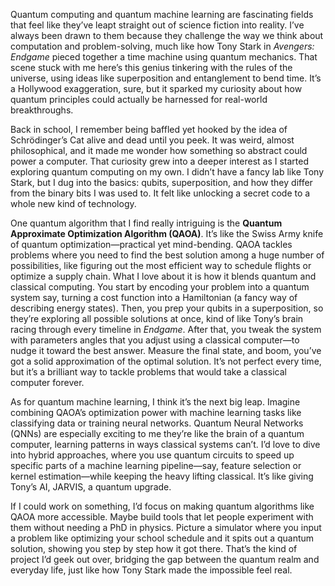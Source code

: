 Quantum computing and quantum machine learning are fascinating fields that feel like they’ve leapt straight out of science fiction into reality. I’ve always been drawn to them because they challenge the way we think about computation and problem-solving, much like how Tony Stark in *Avengers: Endgame* pieced together a time machine using quantum mechanics. That scene stuck with me here’s this genius tinkering with the rules of the universe, using ideas like superposition and entanglement to bend time. It’s a Hollywood exaggeration, sure, but it sparked my curiosity about how quantum principles could actually be harnessed for real-world breakthroughs.

Back in school, I remember being baffled yet hooked by the idea of Schrödinger’s Cat alive and dead until you peek. It was weird, almost philosophical, and it made me wonder how something so abstract could power a computer. That curiosity grew into a deeper interest as I started exploring quantum computing on my own. I didn’t have a fancy lab like Tony Stark, but I dug into the basics: qubits, superposition, and how they differ from the binary bits I was used to. It felt like unlocking a secret code to a whole new kind of technology.

One quantum algorithm that I find really intriguing is the **Quantum Approximate Optimization Algorithm (QAOA)**. It’s like the Swiss Army knife of quantum optimization—practical yet mind-bending. QAOA tackles problems where you need to find the best solution among a huge number of possibilities, like figuring out the most efficient way to schedule flights or optimize a supply chain. What I love about it is how it blends quantum and classical computing. You start by encoding your problem into a quantum system say, turning a cost function into a Hamiltonian (a fancy way of describing energy states). Then, you prep your qubits in a superposition, so they’re exploring all possible solutions at once, kind of like Tony’s brain racing through every timeline in *Endgame*. After that, you tweak the system with parameters angles that you adjust using a classical computer—to nudge it toward the best answer. Measure the final state, and boom, you’ve got a solid approximation of the optimal solution. It’s not perfect every time, but it’s a brilliant way to tackle problems that would take a classical computer forever.

As for quantum machine learning, I think it’s the next big leap. Imagine combining QAOA’s optimization power with machine learning tasks like classifying data or training neural networks. Quantum Neural Networks (QNNs) are especially exciting to me they’re like the brain of a quantum computer, learning patterns in ways classical systems can’t. I’d love to dive into hybrid approaches, where you use quantum circuits to speed up specific parts of a machine learning pipeline—say, feature selection or kernel estimation—while keeping the heavy lifting classical. It’s like giving Tony’s AI, JARVIS, a quantum upgrade.

If I could work on something, I’d focus on making quantum algorithms like QAOA more accessible. Maybe build tools that let people experiment with them without needing a PhD in physics. Picture a simulator where you input a problem like optimizing your school schedule and it spits out a quantum solution, showing you step by step how it got there. That’s the kind of project I’d geek out over, bridging the gap between the quantum realm and everyday life, just like how Tony Stark made the impossible feel real.